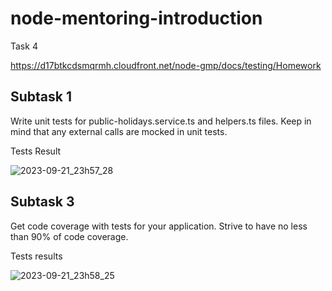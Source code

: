 # node-mentoring-introduction
Task 4

https://d17btkcdsmqrmh.cloudfront.net/node-gmp/docs/testing/Homework

## Subtask 1 
Write unit tests for public-holidays.service.ts and helpers.ts files.
Keep in mind that any external calls are mocked in unit tests.

Tests Result

![2023-09-21_23h57_28](https://github.com/kandalova/node-mentoring-introduction/assets/26093763/d495f8c9-73ae-4b61-bae4-0a024e478fcd)

## Subtask 3
Get code coverage with tests for your application. 
Strive to have no less than 90% of code coverage.

Tests results

![2023-09-21_23h58_25](https://github.com/kandalova/node-mentoring-introduction/assets/26093763/b2ce0c63-f3b6-499f-88b9-f8918e988570)
